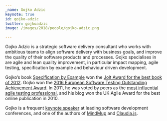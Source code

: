 ```yaml
---
_name: Gojko Adzic
keynote: true
id: gojko-adzic
twitter: gojkoadzic
image: /images/2018/people/gojko-adzic.png

---
```


Gojko Adzic is a strategic software delivery consultant who works with ambitious teams to align software delivery with business goals, and improve the quality of their software products and processes. Gojko specialises in are agile and lean quality improvement, in particular impact mapping, agile testing, specification by example and behaviour driven development.


<p>Gojko’s book <a href="//books.gojko.net/specification-by-example">Specification by Example</a> won the <a href="http://www.drdobbs.com/joltawards/jolt-awards-the-best-books/240007480?pgno=7" target="_blank">Jolt Award for the best book of 2012</a>. Gojko won the <a href="http://www.softwaretestingawards.com/winners-2016/" target="_blank">2016 European Software Testing Outstanding Achievement Award</a>. In 2011, he was voted by peers as the <a href="http://www.agiletestingdays.com/award.php" target="_blank">most influential agile testing professional</a>, and his blog won the UK Agile Award for the best online publication in 2010.</p>

<p>Gojko is a frequent <a href="/lists/presentations.html">keynote speaker</a> at leading software development conferences, and one of the authors of <a href="https://www.mindmup.com" target="_blank">MindMup</a> and <a href="https://claudiajs.com" target="_blank">Claudia.js</a>.</p>
